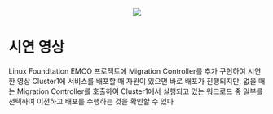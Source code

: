 <p align="center">
  <img src="https://github.com/dbswlgp/emco/assets/46889729/5f9c103f-3d50-4aa7-a038-680db8942695">
</p>

# 시연 영상
Linux Foundtation EMCO 프로젝트에 Migration Controller를 추가 구현하여 시연한 영상
Cluster1에 서비스를 배포할 때 자원이 있으면 바로 배포가 진행되지만, 없을 때는 Migration Controller를 호출하여 Cluster1에서 실행되고 있는 워크로드 중 일부를 선택하여 이전하고 배포를 수행하는 것을 확인할 수 있다

